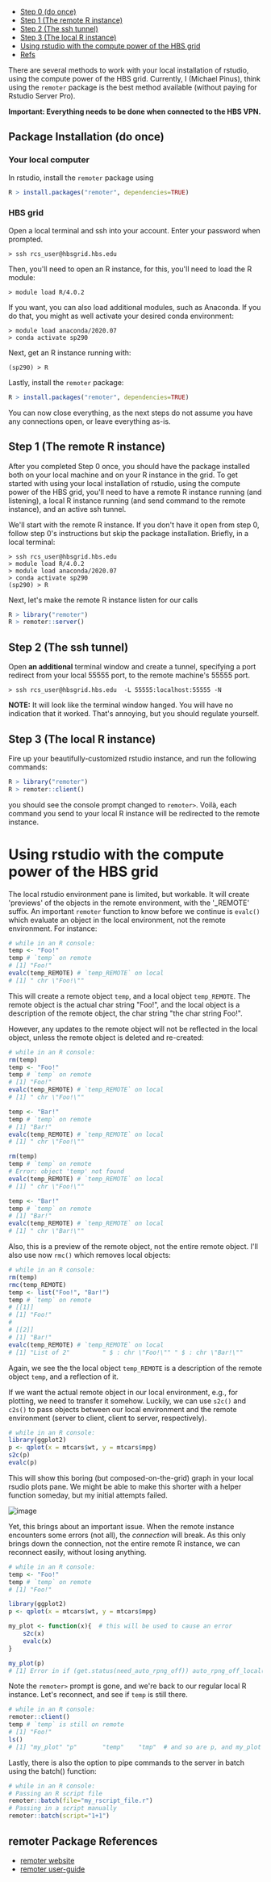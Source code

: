 <!-- TOC updateOnSave:false --> 
- [Step 0 (do once)](#step-0-do-once)
- [Step 1 (The remote R instance)](#step-1-the-remote-r-instance)
- [Step 2 (The ssh tunnel)](#step-2-the-ssh-tunnel)
- [Step 3 (The local R instance)](#step-3-the-local-r-instance)
- [Using rstudio with the compute power of the HBS grid](#using-rstudio-with-the-compute-power-of-the-hbs-grid)
- [Refs](#refs)
<!-- /TOC -->

There are several methods to work with your local installation of rstudio, using the compute power of the HBS grid. Currently, I (Michael Pinus), think using the `remoter` package is the best method available (without paying for Rstudio Server Pro).

**Important: Everything needs to be done when connected to the HBS VPN.**

## Package Installation (do once)

### Your local computer
In rstudio, install the `remoter` package using

```r
R > install.packages("remoter", dependencies=TRUE)
```

### HBS grid
Open a local terminal and ssh into your account. Enter your password when prompted.

```
> ssh rcs_user@hbsgrid.hbs.edu
```

Then, you'll need to open an R instance, for this, you'll need to load the R module:

```
> module load R/4.0.2
```

If you want, you can also load additional modules, such as Anaconda. If you do that, you might as well activate your desired conda environment:

```
> module load anaconda/2020.07
> conda activate sp290
```

Next, get an R instance running with:
```
(sp290) > R
```

Lastly, install the `remoter` package:

```r
R > install.packages("remoter", dependencies=TRUE)
```
You can now close everything, as the next steps do not assume you have any connections open, or leave everything as-is. 

## Step 1 (The remote R instance)

After you completed Step 0 once, you should have the package installed both on your local machine and on your R instance in the grid.
To get started with using your local installation of rstudio, using the compute power of the HBS grid, you'll need to have a remote R instance running (and listening), a local R instance running (and send command to the remote instance), and an active ssh tunnel.

We'll start with the remote R instance. If you don't have it open from step 0, follow step 0's instructions but skip the package installation. Briefly, in a local terminal:

```
> ssh rcs_user@hbsgrid.hbs.edu
> module load R/4.0.2
> module load anaconda/2020.07
> conda activate sp290
(sp290) > R
```

Next, let's make the remote R instance listen for our calls

```r
R > library("remoter")
R > remoter::server()
```

## Step 2 (The ssh tunnel)

Open **an additional** terminal window and create a tunnel, specifying a port redirect from your local 55555 port, to the remote machine's 55555 port. 
  
```
> ssh rcs_user@hbsgrid.hbs.edu  -L 55555:localhost:55555 -N
```
**NOTE:** It will look like the terminal window hanged. You will have no indication that it worked. That's annoying, but you should regulate yourself.

## Step 3 (The local R instance)

Fire up your beautifully-customized rstudio instance, and run the following commands:

```r
R > library("remoter")
R > remoter::client()
```

you should see the console prompt changed to `remoter>`. 
Voilà, each command you send to your local R instance will be redirected to the remote instance. 

# Using rstudio with the compute power of the HBS grid

The local rstudio environment pane is limited, but workable. 
It will create 'previews' of the objects in the remote environment, with the '_REMOTE' suffix. 
An important `remoter` function to know before we continue is `evalc()` which evaluate an object in the local environment, not the remote environment. 
For instance: 

```r
# while in an R console:
temp <- "Foo!" 
temp # `temp` on remote
# [1] "Foo!" 
evalc(temp_REMOTE) # `temp_REMOTE` on local
# [1] " chr \"Foo!\"" 
```

This will create a remote object `temp`, and a local object `temp_REMOTE`. The remote object is the actual char string "Foo!", and the local object is a description of the remote object, the char string "the char string Foo!".

However, any updates to the remote object will not be reflected in the local object, unless the remote object is deleted and re-created:

```r
# while in an R console:
rm(temp)
temp <- "Foo!"
temp # `temp` on remote
# [1] "Foo!" 
evalc(temp_REMOTE) # `temp_REMOTE` on local
# [1] " chr \"Foo!\"" 

temp <- "Bar!"
temp # `temp` on remote
# [1] "Bar!" 
evalc(temp_REMOTE) # `temp_REMOTE` on local
# [1] " chr \"Foo!\"" 

rm(temp)
temp # `temp` on remote
# Error: object 'temp' not found
evalc(temp_REMOTE) # `temp_REMOTE` on local
# [1] " chr \"Foo!\"" 

temp <- "Bar!"
temp # `temp` on remote
# [1] "Bar!" 
evalc(temp_REMOTE) # `temp_REMOTE` on local
# [1] " chr \"Bar!\"" 
```

Also, this is a preview of the remote object, not the entire remote object. I'll also use now `rmc()` which removes local objects:

```r
# while in an R console:
rm(temp)
rmc(temp_REMOTE)
temp <- list("Foo!", "Bar!")
temp # `temp` on remote
# [[1]]
# [1] "Foo!"
# 
# [[2]]
# [1] "Bar!"
evalc(temp_REMOTE) # `temp_REMOTE` on local
# [1] "List of 2"         " $ : chr \"Foo!\"" " $ : chr \"Bar!\"" 
```

Again, we see the the local object `temp_REMOTE` is a description of the remote object `temp`, and a reflection of it.

If we want the actual remote object in our local environment, e.g., for plotting, we need to transfer it somehow. 
Luckily, we can use `s2c()` and `c2s()` to pass objects between our local environment and the remote environment (server to client, client to server, respectively).

```r
# while in an R console:
library(ggplot2)
p <- qplot(x = mtcars$wt, y = mtcars$mpg)
s2c(p)
evalc(p)
```

This will show this boring (but composed-on-the-grid) graph in your local rsudio plots pane.
We might be able to make this shorter with a helper function someday, but my initial attempts failed.

![image](figures/5hOQMg17b6.png)

Yet, this brings about an important issue. When the remote instance encounters some errors (not all), the *connection* will break. 
As this only brings down the connection, not the entire remote R instance, we can reconnect easily, without losing anything.

```r
# while in an R console:
temp <- "Foo!"
temp # `temp` on remote
# [1] "Foo!" 

library(ggplot2)
p <- qplot(x = mtcars$wt, y = mtcars$mpg)

my_plot <- function(x){  # this will be used to cause an error 
    s2c(x)
    evalc(x)
}

my_plot(p) 
# [1] Error in if (get.status(need_auto_rpng_off)) auto_rpng_off_local(get.status(ret)) : argument is of length zero
```

Note the `remoter>` prompt is gone, and we're back to our regular local R instance.
Let's reconnect, and see if `temp` is still there.

```r
# while in an R console:
remoter::client()
temp # `temp` is still on remote
# [1] "Foo!" 
ls()
# [1] "my_plot" "p"       "temp"    "tmp"  # and so are p, and my_plot (and `tmp` created by the remoter package itself).
```
Lastly, there is also the option to pipe commands to the server in batch using the batch() function:
```r
# while in an R console:
# Passing an R script file
remoter::batch(file="my_rscript_file.r")
# Passing in a script manually
remoter::batch(script="1+1")
```

## remoter Package References

- [remoter website](https://github.com/RBigData/remoter)
- [remoter user-guide](https://cran.r-project.org/web/packages/remoter/vignettes/remoter.pdf)


